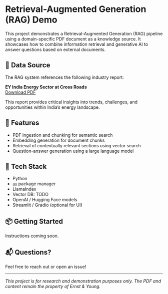 # Retrieval-Augmented Generation (RAG) Demo

This project demonstrates a Retrieval-Augmented Generation (RAG) pipeline using a domain-specific PDF document as a knowledge source. It showcases how to combine information retrieval and generative AI to answer questions based on external documents.

## 📄 Data Source

The RAG system references the following industry report:

**EY India Energy Sector at Cross Roads**  
[Download PDF](https://www.ey.com/content/dam/ey-unified-site/ey-com/en-in/insights/energy-resources/documents/2024/ey-india-energy-sector-at-cross-roads.pdf)

This report provides critical insights into trends, challenges, and opportunities within India’s energy landscape.

## 🚀 Features

- PDF ingestion and chunking for semantic search
- Embedding generation for document chunks
- Retrieval of contextually relevant sections using vector search
- Question-answer generation using a large language model

## 🧰 Tech Stack

- Python
- [`uv`](https://github.com/astral-sh/uv) package manager
- LlamaIndex
- Vector DB: TODO
- OpenAI / Hugging Face models
- Streamlit / Gradio (optional for UI)

## 📦 Getting Started

Instructions coming soon.

## 📬 Questions?

Feel free to reach out or open an issue!

---

*This project is for research and demonstration purposes only. The PDF and content remain the property of Ernst & Young.*  
